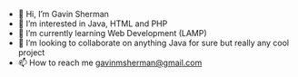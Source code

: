 - 👋 Hi, I’m Gavin Sherman
- 👀 I’m interested in Java, HTML and PHP
- 🌱 I’m currently learning Web Development (LAMP)
- 💞️ I’m looking to collaborate on anything Java for sure but really any cool project
- 📫 How to reach me gavinmsherman@gmail.com

<!---
SGTWaffles-F34/SGTWaffles-F34 is a ✨ special ✨ repository because its `README.md` (this file) appears on your GitHub profile.
You can click the Preview link to take a look at your changes.
--->
